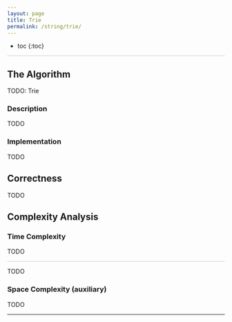 ```yaml
---
layout: page
title: Trie
permalink: /string/trie/
---
```


* toc
{:toc}

<hr style="height:1px; border:none; color:#ccc; background-color:#ccc;">

## The Algorithm

TODO: Trie

### Description

TODO

### Implementation

TODO

## Correctness

TODO

## Complexity Analysis

### Time Complexity

TODO

<hr style="height:1px; border:none; color:#ccc; background-color:#ccc;">

TODO

### Space Complexity (auxiliary)

TODO

---